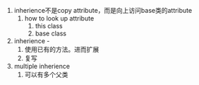 1. inherience不是copy attribute，而是向上访问base类的attribute
   1. how to look up attribute
      1. this class
      2. base class
2. inherience - 
   1. 使用已有的方法。进而扩展
   2. 复写
3. multiple  inherience 
   1. 可以有多个父类